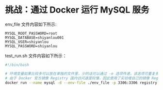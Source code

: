 # 挑战：通过 Docker 运行 MySQL 服务

env_file 文件内容如下所示:

```text
MYSQL_ROOT_PASSWORD=root
MYSQL_DATABASE=shiyanlou001
MYSQL_USER=shiyanlou
MYSQL_PASSWORD=shiyanlou
```

test_run.sh 文件内容如下所示：

```bash
#!/bin/bash

# 环境变量如果比较多可以放在单独的文件里，少的话可以通过 -e 选项传递，该选项可重复多次
# 由于 Docker 官方镜像 Registry 国内访问速度较慢，因此使用了实验楼自己的镜像 Registry
docker run --name mysql -d --env-file ./env_file -p 3306:3306 registry.cn-hangzhou.aliyuncs.com/louplus-linux/mysql:5.5
```